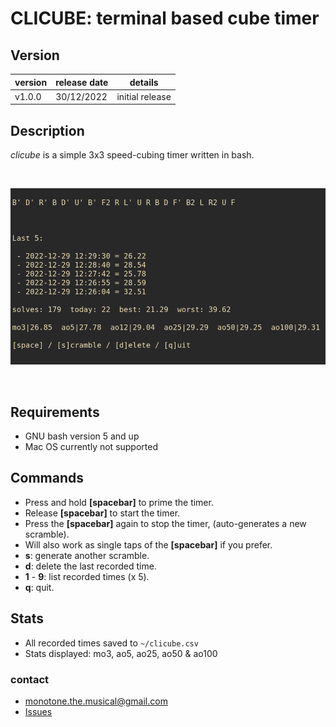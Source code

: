 # CLICUBE: terminal based cube timer #

## Version

| version | release date | details |
| ------- | ------------ | ------- |
| v1.0.0 | 30/12/2022 | initial release |

## Description

*clicube* is a simple 3x3 speed-cubing timer written in bash.

<br>

![](./screenshot1.png)

<br>

## Requirements

 - GNU bash version 5 and up
 - Mac OS currently not supported

## Commands

 - Press and hold **[spacebar]** to prime the timer.
 - Release **[spacebar]** to start the timer.
 - Press the **[spacebar]** again to stop the timer, (auto-generates a new scramble).
 - Will also work as single taps of the **[spacebar]** if you prefer.
 - **s**: generate another scramble.
 - **d**: delete the last recorded time.
 - **1** - **9**: list recorded times (x 5).
 - **q**: quit.

## Stats

 - All recorded times saved to ```~/clicube.csv```
 - Stats displayed: mo3, ao5, ao25, ao50 & ao100

### contact ###

* monotone.the.musical@gmail.com
* [Issues](https://github.com/monotone-the-musical/clicube/issues)
